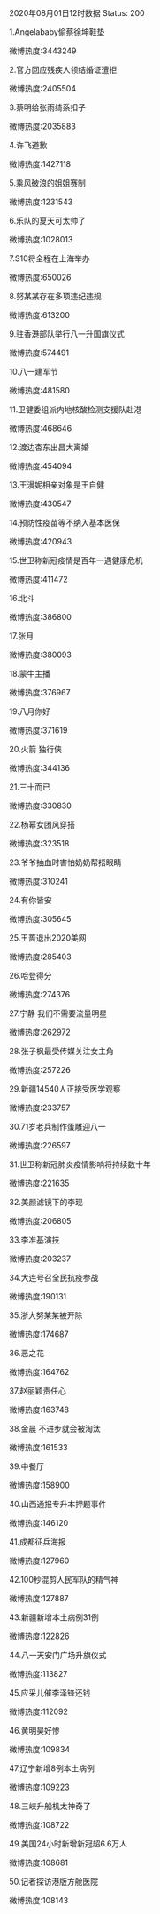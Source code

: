 2020年08月01日12时数据
Status: 200

1.Angelababy偷蔡徐坤鞋垫

微博热度:3443249

2.官方回应残疾人领结婚证遭拒

微博热度:2405504

3.蔡明给张雨绮系扣子

微博热度:2035883

4.许飞道歉

微博热度:1427118

5.乘风破浪的姐姐赛制

微博热度:1231543

6.乐队的夏天可太帅了

微博热度:1028013

7.S10将全程在上海举办

微博热度:650026

8.努某某存在多项违纪违规

微博热度:613200

9.驻香港部队举行八一升国旗仪式

微博热度:574491

10.八一建军节

微博热度:481580

11.卫健委组派内地核酸检测支援队赴港

微博热度:468646

12.渡边杏东出昌大离婚

微博热度:454094

13.王漫妮相亲对象是王自健

微博热度:430547

14.预防性疫苗等不纳入基本医保

微博热度:420943

15.世卫称新冠疫情是百年一遇健康危机

微博热度:411472

16.北斗

微博热度:386800

17.张月

微博热度:380093

18.蒙牛主播

微博热度:376967

19.八月你好

微博热度:371619

20.火箭 独行侠

微博热度:344136

21.三十而已

微博热度:330830

22.杨幂女团风穿搭

微博热度:323518

23.爷爷抽血时害怕奶奶帮捂眼睛

微博热度:310241

24.有你皆安

微博热度:305645

25.王蔷退出2020美网

微博热度:285403

26.哈登得分

微博热度:274376

27.宁静 我们不需要流量明星

微博热度:262972

28.张子枫最受传媒关注女主角

微博热度:257226

29.新疆14540人正接受医学观察

微博热度:233757

30.71岁老兵制作蛋雕迎八一

微博热度:226597

31.世卫称新冠肺炎疫情影响将持续数十年

微博热度:221635

32.美颜滤镜下的李现

微博热度:206805

33.李准基演技

微博热度:203237

34.大连号召全民抗疫参战

微博热度:190131

35.浙大努某某被开除

微博热度:174687

36.恶之花

微博热度:164762

37.赵丽颖责任心

微博热度:163748

38.金晨 不进步就会被淘汰

微博热度:161533

39.中餐厅

微博热度:158900

40.山西通报专升本押题事件

微博热度:146120

41.成都征兵海报

微博热度:127960

42.100秒混剪人民军队的精气神

微博热度:127887

43.新疆新增本土病例31例

微博热度:122826

44.八一天安门广场升旗仪式

微博热度:113827

45.应采儿催李泽锋还钱

微博热度:112092

46.黄明昊好惨

微博热度:109834

47.辽宁新增8例本土病例

微博热度:109223

48.三峡升船机太神奇了

微博热度:108722

49.美国24小时新增新冠超6.6万人

微博热度:108681

50.记者探访港版方舱医院

微博热度:108143

